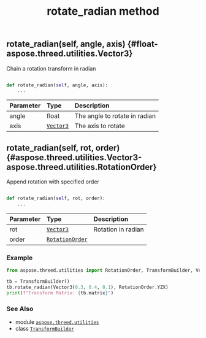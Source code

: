 ﻿---
title: rotate_radian method
second_title: Aspose.3D for Python via .NET API References
description: 
type: docs
weight: 110
url: /python-net/aspose.threed.utilities/transformbuilder/rotate_radian/
is_root: false
---

## rotate_radian(self, angle, axis) {#float-aspose.threed.utilities.Vector3}

Chain a rotation transform in radian



```python

def rotate_radian(self, angle, axis):
    ...
```


| Parameter | Type | Description |
| :- | :- | :- |
| angle | float | The angle to rotate in radian |
| axis | [`Vector3`](/3d/python-net/aspose.threed.utilities/vector3) | The axis to rotate |


## rotate_radian(self, rot, order) {#aspose.threed.utilities.Vector3-aspose.threed.utilities.RotationOrder}

Append rotation with specified order



```python

def rotate_radian(self, rot, order):
    ...
```


| Parameter | Type | Description |
| :- | :- | :- |
| rot | [`Vector3`](/3d/python-net/aspose.threed.utilities/vector3) | Rotation in radian |
| order | [`RotationOrder`](/3d/python-net/aspose.threed.utilities/rotationorder) |  |

### Example 


```python
from aspose.threed.utilities import RotationOrder, TransformBuilder, Vector3

tb = TransformBuilder()
tb.rotate_radian(Vector3(0.3, 0.4, 0.1), RotationOrder.YZX)
print(f"Transform Matrix: {tb.matrix}")

```



### See Also
* module [`aspose.threed.utilities`](../../)
* class [`TransformBuilder`](/3d/python-net/aspose.threed.utilities/transformbuilder)
